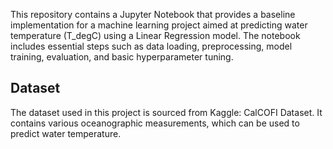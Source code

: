 This repository contains a Jupyter Notebook that provides a baseline implementation for a machine learning project aimed at predicting water temperature (T_degC) using a Linear Regression model. The notebook includes essential steps such as data loading, preprocessing, model training, evaluation, and basic hyperparameter tuning.

## Dataset
The dataset used in this project is sourced from Kaggle: CalCOFI Dataset. It contains various oceanographic measurements, which can be used to predict water temperature.
